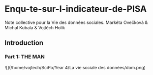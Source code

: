 # Enqu-te-sur-l-indicateur-de-PISA
Note collective pour la Vie des données sociales. Markéta Ovečková &amp; Michal Kubala &amp; Vojtěch Holík

## Introduction

### Part 1: THE MAN

![](/home/vojtech/SciPo/Year 4/La vie sociale des données/dom.png)
